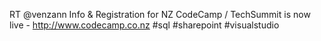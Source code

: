 <!--
id: 804600863
link: http://kevinisom.info/post/804600863/rt-venzann-info-registration-for-nz-codecamp
slug: rt-venzann-info-registration-for-nz-codecamp
date: Tue Jul 13 2010 14:42:22 GMT+1200 (NZST)
raw: {"blog_name":"kevinisom","id":804600863,"post_url":"http://kevinisom.info/post/804600863/rt-venzann-info-registration-for-nz-codecamp","slug":"rt-venzann-info-registration-for-nz-codecamp","type":"text","date":"2010-07-13 02:42:22 GMT","timestamp":1278988942,"state":"published","format":"html","reblog_key":"G3MpH9vu","tags":[],"short_url":"http://tmblr.co/Zw68YylzJmV","highlighted":[],"feed_item":"http://twitter.com/kev_nz/statuses/18385729702","from_feed_id":"650289","note_count":0,"title":null,"body":"<p>RT @venzann Info &amp; Registration for NZ CodeCamp / TechSummit is now live - <a href=\"http://www.codecamp.co.nz\" target=\"_blank\">http://www.codecamp.co.nz</a> #sql #sharepoint #visualstudio</p>"}
publish: 2010-07-013
tags: 
title: null
-->


RT @venzann Info & Registration for NZ CodeCamp / TechSummit is now
live - <http://www.codecamp.co.nz> \#sql \#sharepoint \#visualstudio


